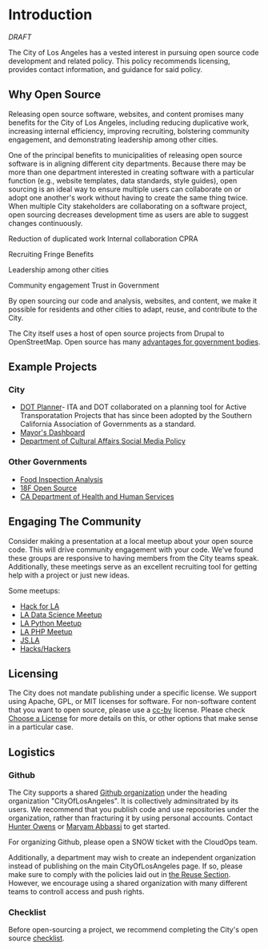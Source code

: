# Introduction
*DRAFT*

The City of Los Angeles has a vested interest in pursuing open source code development and related policy. This policy recommends licensing, provides contact information, and guidance for said policy. 

## Why Open Source 

Releasing open source software, websites, and content promises many benefits for the City of Los Angeles, including reducing duplicative work, increasing internal efficiency, improving recruiting, bolstering community engagement, and demonstrating leadership among other cities. 

One of the principal benefits to municipalities of releasing open source software is in aligning different city departments. Because there may be more than one department interested in creating software with a particular function (e.g., website templates, data standards, style guides), open sourcing is an ideal way to ensure multiple users can collaborate on or adopt one another's work without having to create the same thing twice. When multiple City stakeholders are collaborating on a software project, open sourcing decreases development time as users are able to suggest changes continuously.  

Reduction of duplicated work
Internal collaboration
CPRA

Recruiting
Fringe Benefits

Leadership among other cities

Community engagement
Trust in Government

By open sourcing our code and analysis, websites, and content, we make it possible for residents and other cities to adapt, reuse, and contribute to the City. 

The City itself uses a host of open source projects from Drupal to OpenStreetMap. Open source has many [advantages for government bodies](http://www.govtech.com/opinion/6-Benefits-of-Using-Open-Source-Software-in-Government.html). 

## Example Projects 
### City 
* [DOT Planner](https://github.com/datala/dot-planner)- ITA and DOT collaborated on a planning tool for Active Transporatation Projects that has since been adopted by the Southern California Association of Governments as a standard. 
* [Mayor's Dashboard](https://github.com/datala/bradley-tower)
* [Department of Cultural Affairs Social Media Policy](https://github.com/dcadigital)

### Other Governments
* [Food Inspection Analysis](https://github.com/Chicago/food-inspections-evaluation)
* [18F Open Source](https://github.com/)
* [CA Department of Health and Human Services](https://github.com/chhsdata)

## Engaging The Community 
Consider making a presentation at a local meetup about your open source code. This will drive community engagement with your code. We've found these groups are responsive to having members from the City teams speak. Additionally, these meetings serve as an excellent recruiting tool for getting help with a project or just new ideas.

Some meetups: 

* [Hack for LA](http://hackforla.org) 
* [LA Data Science Meetup](https://www.meetup.com/RMDS_LA/) 
* [LA Python Meetup](https://www.meetup.com/socalpython/)
* [LA PHP Meetup](https://www.meetup.com/laphpdev/)
* [JS.LA](http://js.la/)
* [Hacks/Hackers]()

## Licensing
The City does not mandate publishing under a specific license. We support using Apache, GPL, or MIT licenses for software. For non-software content that you want to open source, please use a [cc-by](https://choosealicense.com/non-software/) license. Please check [Choose a License](https://choosealicense.com/) for more details on this, or other options that make sense in a particular case.

## Logistics 
### Github
The City supports a shared [Github organization](https://github.com/CityOfLosAngeles) under the heading organization "CityOfLosAngeles". It is collectively adminsitrated by its users. We recommend that you publish code and use repositories under the organization, rather than fracturing it by using personal accounts. Contact [Hunter Owens](mailto://hunter.owens@lacity.org) or [Maryam Abbassi](mailto://maryam.abbassi@lacity.org) to get started. 

For organizing Github, please open a SNOW ticket with the CloudOps team. 

Additionally, a department may wish to create an independent organization instead of publishing on the main CityOfLosAngeles page. If so, please make sure to comply with the policies laid out in [the Reuse Section](./reuse.html). However, we encourage using a shared organization with many different teams to controll access and push rights. 

### Checklist
Before open-sourcing a project, we recommend completing the City's open source [checklist](./checklist.md).
